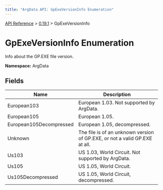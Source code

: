 ```yaml
---
title: "ArgData API: GpExeVersionInfo Enumeration"
---
```


[API Reference](/argdata/api) &gt; [0.19.1](/argdata/api/0.19.1) &gt; GpExeVersionInfo

# GpExeVersionInfo Enumeration

Info about the GP.EXE file version.

**Namespace:** ArgData

## Fields

<table class="table table-bordered table-striped ">
<thead>
  <tr>
    <th>Name</th>
    <th>Description</th>
  </tr>
</thead>
<tbody>
  <tr>
    <td>European103</td>
    <td>European 1.03. Not supported by ArgData.</td>
  </tr>
  <tr>
    <td>European105</td>
    <td>European 1.05.</td>
  </tr>
  <tr>
    <td>European105Decompressed</td>
    <td>European 1.05, decompressed.</td>
  </tr>
  <tr>
    <td>Unknown</td>
    <td>The file is of an unknown version of GP.EXE, or not a valid GP.EXE at all.</td>
  </tr>
  <tr>
    <td>Us103</td>
    <td>US 1.03, World Circuit. Not supported by ArgData.</td>
  </tr>
  <tr>
    <td>Us105</td>
    <td>US 1.05, World Circuit.</td>
  </tr>
  <tr>
    <td>Us105Decompressed</td>
    <td>US 1.05, World Circuit, decompressed.</td>
  </tr>
</tbody>
</table>


